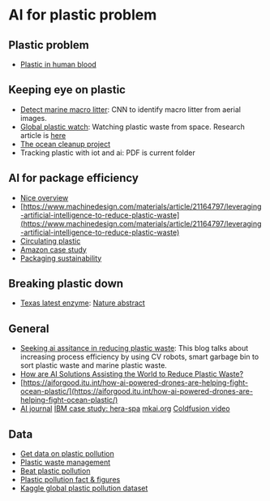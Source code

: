 # AI for plastic problem

## Plastic problem
- [Plastic in human blood](https://www.sciencedirect.com/science/article/pii/S0160412022001258)

## Keeping eye on plastic
- [Detect marine macro litter](https://www.sciencedirect.com/science/article/pii/S0269749121000683?via%3Dihub): CNN to identify macro litter from aerial images.
- [Global plastic watch](https://www.minderoo.org/global-plastic-watch/): Watching plastic waste from space. Research article is [here](https://www.science.org/doi/10.1126/sciadv.aaz5803)
- [The ocean cleanup project](https://theoceancleanup.com/updates/using-artificial-intelligence-to-monitor-plastic-density-in-the-ocean/) 
- Tracking plastic with iot and ai: PDF is current folder

## AI for package efficiency
- [Nice overview](https://www.smartindustry.com/articles/2021/utilizing-ai-at-the-design-phase-to-tackle-plastic-waste/)
- [https://www.machinedesign.com/materials/article/21164797/leveraging-artificial-intelligence-to-reduce-plastic-waste](https://www.machinedesign.com/materials/article/21164797/leveraging-artificial-intelligence-to-reduce-plastic-waste)
- [Circulating plastic](https://www.unilever.com/news/news-search/2021/ai-enabled-sorting-machines-keep-plastic-in-circular-economy/)
- [Amazon case study](https://thisisplastics.com/environment/artificial-intelligence-supports-smart-plastic-use-and-protects-the-environment/)
- [Packaging sustainability](https://www.monolithai.com/blog/packaging-sustainability-eu-and-ai)

## Breaking plastic down
- [Texas latest enzyme](https://cockrell.utexas.edu/news/archive/9475-plastic-eating-enzyme-could-eliminate-billions-of-tons-of-landfill-waste): [Nature abstract](https://www.nature.com/articles/s41586-022-04599-z)

## General
- [Seeking ai assitance in reducing plastic waste](https://www.allerin.com/blog/seeking-ai-assistance-in-reducing-plastic-waste): This blog talks about increasing process efficiency by using CV robots, smart garbage bin to sort plastic waste and marine plastic waste.
- [How are AI Solutions Assisting the World to Reduce Plastic Waste?](https://aiworldschool.com/research/how-are-ai-solutions-assisting-the-world-to-reduce-plastic-waste/)
- [https://aiforgood.itu.int/how-ai-powered-drones-are-helping-fight-ocean-plastic/](https://aiforgood.itu.int/how-ai-powered-drones-are-helping-fight-ocean-plastic/)
- [AI journal](https://aijourn.com/how-ai-is-fighting-plastic-waste/#:~:text=AI%20can%20also%20help%20reduce,shipping%20damage%20and%20excessive%20packaging.)
[IBM case study: hera-spa](https://www.ibm.com/case-studies/hera-spa/)
[mkai.org](https://mkai.org/leveraging-ai-to-reduce-plastic-waste/)
[Coldfusion video](https://www.youtube.com/watch?v=omo0rE4qATY)

## Data
- [Get data on plastic pollution](https://ourworldindata.org/plastic-pollution)
- [Plastic waste management](https://www.epa.gov/facts-and-figures-about-materials-waste-and-recycling/plastics-material-specific-data)
- [Beat plastic pollution](https://www.unep.org/interactives/beat-plastic-pollution/)
- [Plastic pollution fact & figures](https://www.sas.org.uk/our-work/plastic-pollution/plastic-pollution-facts-figures/)
- [Kaggle global plastic pollution dataset](https://www.kaggle.com/datasets/sohamgade/plastic-datasets)